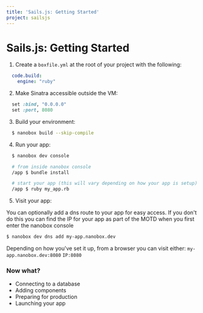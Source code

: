 ```yaml
---
title: 'Sails.js: Getting Started'
project: sailsjs
---
```


# Sails.js: Getting Started

1. Create a `boxfile.yml` at the root of your project with the following:
  ```yaml
    code.build:
      engine: "ruby"
  ```

2. Make Sinatra accessible outside the VM:
  ```ruby
    set :bind, "0.0.0.0"
    set :port, 8080
  ```

3. Build your environment:
  ```bash
    $ nanobox build --skip-compile
  ```

4. Run your app:
  ```bash
    $ nanobox dev console

    # from inside nanobox console
    /app $ bundle install

    # start your app (this will vary depending on how your app is setup)
    /app $ ruby my_app.rb
  ```

5.  Visit your app:

  You can optionally add a dns route to your app for easy access. If you don't do
  this you can find the IP for your app as part of the MOTD when you first enter
  the nanobox console
  ```bash
  $ nanobox dev dns add my-app.nanobox.dev
  ```

  Depending on how you've set it up, from a browser you can visit either:
  `my-app.nanobox.dev:8080`
  `IP:8080`

### Now what?

* Connecting to a database
* Adding components
* Preparing for production
* Launching your app
